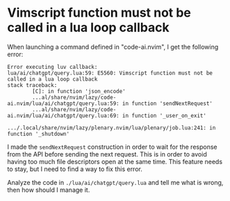# Vimscript function must not be called in a lua loop callback 

When launching a command defined in "code-ai.nvim", I get the following error:

```
Error executing luv callback:
lua/ai/chatgpt/query.lua:59: E5560: Vimscript function must not be called in a lua loop callback
stack traceback:
        [C]: in function 'json_encode'
        ...al/share/nvim/lazy/code-ai.nvim/lua/ai/chatgpt/query.lua:59: in function 'sendNextRequest'
        ...al/share/nvim/lazy/code-ai.nvim/lua/ai/chatgpt/query.lua:69: in function '_user_on_exit'
        .../.local/share/nvim/lazy/plenary.nvim/lua/plenary/job.lua:241: in function '_shutdown'
```

I made the `sendNextRequest` construction in order to wait for the response from the API before sending the next request.
This is in order to avoid having too much file descriptors open at the same time.
This feature needs to stay, but I need to find a way to fix this error.

Analyze the code in `./lua/ai/chatgpt/query.lua` and tell me what is wrong, then how should I manage it.
